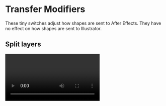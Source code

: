 # Transfer Modifiers

These tiny switches adjust how shapes are sent to After Effects. They have no effect on how shapes are sent to Illustrator.

## Split layers

<Video url="https://www.youtube.com/embed/vfRHG_MywpE" />

Enabling this option will create new layers for each top-level shape or group selected. Shapes nested within a group will be combined into a single layer, so ungroup shapes as needed in Illustrator.

Disabling this option will cause all shapes to be transferred to a single layer.

For more advanced and flexible exploding and merging of shape layers, be sure to use [Explode Shape Layers](https://aescripts.com/explode-shape-layers/).



## Parametric shapes

<Video url="https://www.youtube.com/embed/BdR5DqKrq-E" />

All shapes in Illustrator are basic paths, but by enabling this option, the system will automatically detect Ellipses and Rectangles. 

Note: Vertical and horizontal scaling of a shape is fine, but any path manipulation or rotation to the shape will make it impossible for Overlord to detect these parametric shapes. If Overlord still isn't detecting shapes the right way, check out [Parametric Converter](https://gumroad.com/l/ARmYL).


## Center anchor point

<Video url="https://www.youtube.com/embed/yVmYUmT7Gxo" />

Enabling this option will automatically reposition the anchor point to the center of the shape(s).

Disabling this option will place the anchor point at the comp center. 

This is also available through the menu Layer > Transform > Center Anchor Point in Layer Content and with [Motion 2](https://gumroad.com/l/mtmo_motion).


## Center shape in comp

<Video url="https://www.youtube.com/embed/K4qtSqCcCoc" />

When working off an oversized artboard it might be desirable to simply send objects to Ae to be repositioned later.

Enabling this option will automatically reposition the anchor point to the center of the shape(s) and adjust the position to comp center. This will also enable the [Center Anchor Point](#center-anchor-point) option.